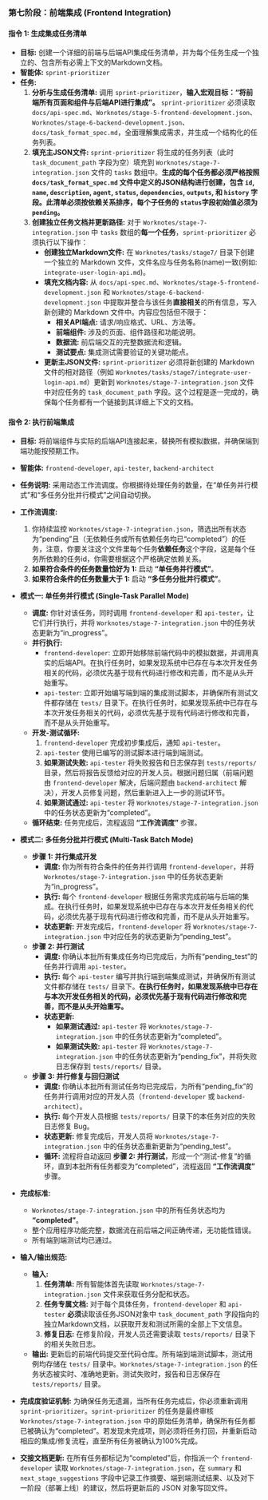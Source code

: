 ### **第七阶段：前端集成 (Frontend Integration)**

#### **指令 1: 生成集成任务清单**

* **目标:** 创建一个详细的前端与后端API集成任务清单，并为每个任务生成一个独立的、包含所有必需上下文的Markdown文档。
* **智能体:** `sprint-prioritizer`
* **任务:**
  1. **分析与生成任务清单:** 调用 `sprint-prioritizer`，**输入宏观目标：“将前端所有页面和组件与后端API进行集成”。** `sprint-prioritizer` 必须读取 `docs/api-spec.md`、`Worknotes/stage-5-frontend-development.json`、`Worknotes/stage-6-backend-development.json`、`docs/task_format_spec.md`，全面理解集成需求，并生成一个结构化的任务列表。
  2. **填充主JSON文件:** `sprint-prioritizer` 将生成的任务列表（此时 `task_document_path` 字段为空）填充到 `Worknotes/stage-7-integration.json` 文件的 `tasks` 数组中。**生成的每个任务都必须严格按照 `docs/task_format_spec.md` 文件中定义的JSON结构进行创建，包含 `id`, `name`, `description`, `agent`, `status`, `dependencies`, `outputs`, 和 `history` 字段。此清单必须按依赖关系排序，每个子任务的 `status`字段初始值必须为 `pending`。**
  3. **创建独立任务文档并更新路径:** 对于 `Worknotes/stage-7-integration.json` 中 `tasks` 数组的**每一个任务**，`sprint-prioritizer` 必须执行以下操作：
     * **创建独立Markdown文件:** 在 `Worknotes/tasks/stage7/` 目录下创建一个独立的 Markdown 文件，文件名应与任务名称(name)一致(例如: `integrate-user-login-api.md`)。
     * **填充文档内容:** 从 `docs/api-spec.md`、`Worknotes/stage-5-frontend-development.json` 和 `Worknotes/stage-6-backend-development.json` 中提取并整合与该任务**直接相关**的所有信息，写入新创建的 Markdown 文件中。内容应包括但不限于：
       * **相关API端点:** 请求/响应格式、URL、方法等。
       * **前端组件:** 涉及的页面、组件路径和功能说明。
       * **数据流:** 前后端交互的完整数据流和逻辑。
       * **测试要点:** 集成测试需要验证的关键功能点。
     * **更新主JSON文件:** `sprint-prioritizer` 必须将新创建的 Markdown 文件的相对路径（例如 `Worknotes/tasks/stage7/integrate-user-login-api.md`）更新到 `Worknotes/stage-7-integration.json` 文件中对应任务的 `task_document_path` 字段。这个过程是逐一完成的，确保每个任务都有一个链接到其详细上下文的文档。

#### **指令 2: 执行前端集成**

* **目标:** 将前端组件与实际的后端API连接起来，替换所有模拟数据，并确保端到端功能按预期工作。
* **智能体:** `frontend-developer`, `api-tester`, `backend-architect`
* **任务说明:** 采用动态工作流调度。你根据待处理任务的数量，在“单任务并行模式”和“多任务分批并行模式”之间自动切换。

* **工作流调度:**
  1. 你持续监控 `Worknotes/stage-7-integration.json`，筛选出所有状态为“pending”且（无依赖任务或所有依赖任务均已“completed”）的任务，注意，你要关注这个文件里每个任务**依赖任务**这个字段，这是每个任务所依赖的任务id，你需要根据这个严格确定依赖关系。
  2. **如果符合条件的任务数量恰好为 1:** 启动 **“单任务并行模式”**。
  3. **如果符合条件的任务数量大于 1:** 启动 **“多任务分批并行模式”**。

* **模式一: 单任务并行模式 (Single-Task Parallel Mode)**
  * **调度:** 你针对该任务，同时调用 `frontend-developer` 和 `api-tester`，让它们并行执行，并将 `Worknotes/stage-7-integration.json` 中的任务状态更新为“in_progress”。
  * **并行执行:**
    * `frontend-developer`: 立即开始移除前端代码中的模拟数据，并调用真实的后端API。在执行任务时，如果发现系统中已存在与本次开发任务相关的代码，必须优先基于现有代码进行修改和完善，而不是从头开始重写。
    * `api-tester`: 立即开始编写端到端的集成测试脚本，并确保所有测试文件都存储在 `tests/` 目录下。在执行任务时，如果发现系统中已存在与本次开发任务相关的代码，必须优先基于现有代码进行修改和完善，而不是从头开始重写。
  * **开发-测试循环:**
    1. `frontend-developer` 完成初步集成后，通知 `api-tester`。
    2. `api-tester` 使用已编写的测试脚本进行端到端测试。
    3. **如果测试失败:** `api-tester` 将失败报告和日志保存到 `tests/reports/` 目录，然后将报告反馈给对应的开发人员。根据问题归属（前端问题由 `frontend-developer` 解决，后端问题由 `backend-architect` 解决），开发人员修复问题，然后重新进入上一步的测试环节。
    4. **如果测试通过:** `api-tester` 将 `Worknotes/stage-7-integration.json` 中的任务状态更新为“completed”。
  * **循环结束:** 任务完成后，流程返回 **“工作流调度”** 步骤。

* **模式二: 多任务分批并行模式 (Multi-Task Batch Mode)**
  * **步骤 1: 并行集成开发**
    * **调度:** 你为所有符合条件的任务并行调用 `frontend-developer`，并将 `Worknotes/stage-7-integration.json` 中的任务状态更新为“in_progress”。
    * **执行:** 每个 `frontend-developer` 根据任务需求完成前端与后端的集成。在执行任务时，如果发现系统中已存在与本次开发任务相关的代码，必须优先基于现有代码进行修改和完善，而不是从头开始重写。
    * **状态更新:** 开发完成后，`frontend-developer` 将 `Worknotes/stage-7-integration.json` 中对应任务的状态更新为“pending_test”。
  * **步骤 2: 并行测试**
    * **调度:** 你确认本批所有集成任务均已完成后，为所有“pending_test”的任务并行调用 `api-tester`。
    * **执行:** 每个 `api-tester` 编写并执行端到端集成测试，并确保所有测试文件都存储在 `tests/` 目录下。**在执行任务时，如果发现系统中已存在与本次开发任务相关的代码，必须优先基于现有代码进行修改和完善，而不是从头开始重写。**
    * **状态更新:**
      * **如果测试通过:** `api-tester` 将 `Worknotes/stage-7-integration.json` 中的任务状态更新为“completed”。
      * **如果测试失败:** `api-tester` 将 `Worknotes/stage-7-integration.json` 中的任务状态更新为“pending_fix”，并将失败日志保存到 `tests/reports/` 目录。
  * **步骤 3: 并行修复与回归测试**
    * **调度:** 你确认本批所有测试任务均已完成后，为所有“pending_fix”的任务并行调用对应的开发人员（`frontend-developer` 或 `backend-architect`）。
    * **执行:** 每个开发人员根据 `tests/reports/` 目录下的本任务对应的失败日志修复 Bug。
    * **状态更新:** 修复完成后，开发人员将 `Worknotes/stage-7-integration.json` 中的任务状态重新更新为“pending_test”。
    * **循环:** 流程将自动返回 **步骤 2: 并行测试**，形成一个“测试-修复”的循环，直到本批所有任务都变为“completed”，流程返回 **“工作流调度”** 步骤。

* **完成标准:**
  * `Worknotes/stage-7-integration.json` 中的所有任务状态均为 **“completed”**。
  * 整个应用程序功能完整，数据流在前后端之间正确传递，无功能性错误。
  * 所有端到端测试均已通过。

* **输入/输出规范:**
  * **输入:**
    1. **任务清单:** 所有智能体首先读取 `Worknotes/stage-7-integration.json` 文件来获取任务分配和状态。
    2. **任务专属文档:** 对于每个具体任务，`frontend-developer` 和 `api-tester` **必须**读取该任务JSON对象中 `task_document_path` 字段指向的独立Markdown文档，以获取开发和测试所需的全部上下文信息。
    3. **修复日志:** 在修复阶段，开发人员还需要读取 `tests/reports/` 目录下的相关失败日志。
  * **输出:** 更新后的前端代码提交至代码仓库。所有端到端测试脚本，测试用例均存储在 `tests/` 目录中。`Worknotes/stage-7-integration.json` 的任务状态被实时、准确地更新。测试失败时，报告和日志保存在 `tests/reports/` 目录。

* **完成度验证机制:** 为确保任务无遗漏，当所有任务完成后，你必须重新调用 `sprint-prioritizer`。`sprint-prioritizer` 的任务是最终审核 `Worknotes/stage-7-integration.json` 中的原始任务清单，确保所有任务都已被确认为“completed”。若发现未完成项，则必须将任务打回，并重新启动相应的集成/修复流程，直至所有任务被确认为100%完成。

* **交接文档更新:** 在所有任务都标记为“completed”后，你指派一个 `frontend-developer` 读取 `Worknotes/stage-7-integration.json`，在 `summary` 和 `next_stage_suggestions` 字段中记录工作摘要、端到端测试结果、以及对下一阶段（部署上线）的建议，然后将更新后的 JSON 对象写回文件。